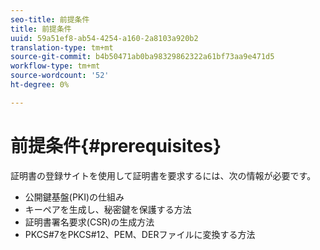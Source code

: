 ```yaml
---
seo-title: 前提条件
title: 前提条件
uuid: 59a51ef8-ab54-4254-a160-2a8103a920b2
translation-type: tm+mt
source-git-commit: b4b50471ab0ba98329862322a61bf73aa9e471d5
workflow-type: tm+mt
source-wordcount: '52'
ht-degree: 0%

---
```



# 前提条件{#prerequisites}

証明書の登録サイトを使用して証明書を要求するには、次の情報が必要です。

* 公開鍵基盤(PKI)の仕組み
* キーペアを生成し、秘密鍵を保護する方法
* 証明書署名要求(CSR)の生成方法
* PKCS#7をPKCS#12、PEM、DERファイルに変換する方法